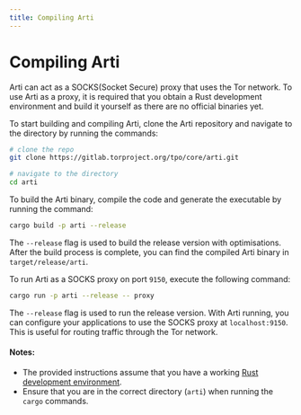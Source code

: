 ```yaml
---
title: Compiling Arti
---
```


# Compiling Arti

Arti can act as a SOCKS(Socket Secure) proxy that uses the Tor network. To use Arti as a proxy, it is required that you obtain a Rust development environment and build it yourself as there are no official binaries yet. 

To start building and compiling Arti, clone the Arti repository and navigate to the directory by running the commands:

```bash
# clone the repo
git clone https://gitlab.torproject.org/tpo/core/arti.git

# navigate to the directory
cd arti
```

To build the Arti binary, compile the code and generate the executable by running the command:

```bash
cargo build -p arti --release
```

The `--release` flag is used to build the release version with optimisations. After the build process is complete, you can find the compiled Arti binary in `target/release/arti`. 

To run Arti as a SOCKS proxy on port `9150`, execute the following command:

```bash
cargo run -p arti --release -- proxy
```

The `--release` flag is used to run the release version. With Arti running, you can configure your applications to use the SOCKS proxy at `localhost:9150`. This is useful for routing traffic through the Tor network.

#### Notes:

- The provided instructions assume that you have a working [Rust development environment](https://www.rust-lang.org/learn/get-started).
- Ensure that you are in the correct directory (`arti`) when running the `cargo` commands.

